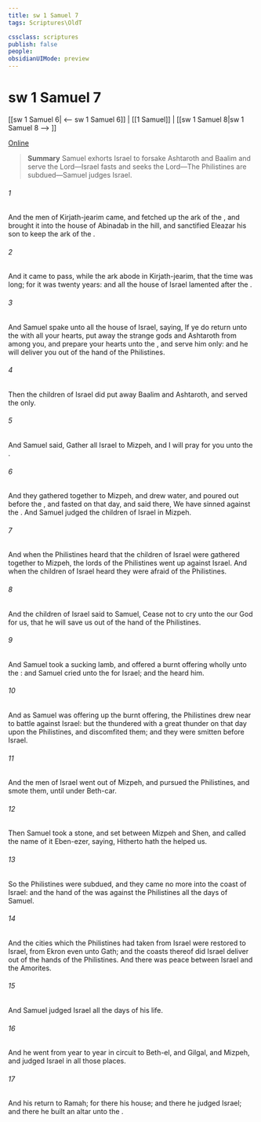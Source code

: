 ```yaml
---
title: sw 1 Samuel 7
tags: Scriptures\OldT

cssclass: scriptures
publish: false
people:
obsidianUIMode: preview
---
```


# sw 1 Samuel 7
[[sw 1 Samuel 6| <-- sw 1 Samuel 6]] | [[1 Samuel]] | [[sw 1 Samuel 8|sw 1 Samuel 8 --> ]]

[Online](https://churchofjesuschrist.org/study/scriptures/ot/1-sam/7?lang=eng)

> __Summary__
Samuel exhorts Israel to forsake Ashtaroth and Baalim and serve the Lord—Israel fasts and seeks the Lord—The Philistines are subdued—Samuel judges Israel.

###### 1 
And the men of Kirjath-jearim came, and fetched up the ark of the , and brought it into the house of Abinadab in the hill, and sanctified Eleazar his son to keep the ark of the .

###### 2 
And it came to pass, while the ark abode in Kirjath-jearim, that the time was long; for it was twenty years: and all the house of Israel lamented after the .

###### 3 
And Samuel spake unto all the house of Israel, saying, If ye do return unto the  with all your hearts,  put away the strange gods and Ashtaroth from among you, and prepare your hearts unto the , and serve him only: and he will deliver you out of the hand of the Philistines.

###### 4 
Then the children of Israel did put away Baalim and Ashtaroth, and served the  only.

###### 5 
And Samuel said, Gather all Israel to Mizpeh, and I will pray for you unto the .

###### 6 
And they gathered together to Mizpeh, and drew water, and poured  out before the , and fasted on that day, and said there, We have sinned against the . And Samuel judged the children of Israel in Mizpeh.

###### 7 
And when the Philistines heard that the children of Israel were gathered together to Mizpeh, the lords of the Philistines went up against Israel. And when the children of Israel heard  they were afraid of the Philistines.

###### 8 
And the children of Israel said to Samuel, Cease not to cry unto the  our God for us, that he will save us out of the hand of the Philistines.

###### 9 
And Samuel took a sucking lamb, and offered  a burnt offering wholly unto the : and Samuel cried unto the  for Israel; and the  heard him.

###### 10 
And as Samuel was offering up the burnt offering, the Philistines drew near to battle against Israel: but the  thundered with a great thunder on that day upon the Philistines, and discomfited them; and they were smitten before Israel.

###### 11 
And the men of Israel went out of Mizpeh, and pursued the Philistines, and smote them, until  under Beth-car.

###### 12 
Then Samuel took a stone, and set  between Mizpeh and Shen, and called the name of it Eben-ezer, saying, Hitherto hath the  helped us.

###### 13 
So the Philistines were subdued, and they came no more into the coast of Israel: and the hand of the  was against the Philistines all the days of Samuel.

###### 14 
And the cities which the Philistines had taken from Israel were restored to Israel, from Ekron even unto Gath; and the coasts thereof did Israel deliver out of the hands of the Philistines. And there was peace between Israel and the Amorites.

###### 15 
And Samuel judged Israel all the days of his life.

###### 16 
And he went from year to year in circuit to Beth-el, and Gilgal, and Mizpeh, and judged Israel in all those places.

###### 17 
And his return  to Ramah; for there  his house; and there he judged Israel; and there he built an altar unto the .

